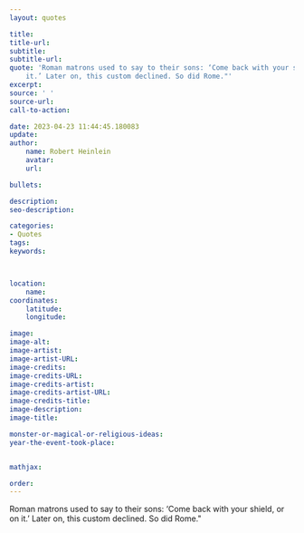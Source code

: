 ```yaml
---
layout: quotes

title:
title-url:
subtitle:
subtitle-url:
quote: 'Roman matrons used to say to their sons: ‘Come back with your shield, or on
    it.’ Later on, this custom declined. So did Rome."'
excerpt:
source: ' '
source-url:
call-to-action:

date: 2023-04-23 11:44:45.180083
update:
author:
    name: Robert Heinlein
    avatar:
    url:

bullets:

description:
seo-description:

categories:
- Quotes
tags:
keywords:



location:
    name:
coordinates:
    latitude:
    longitude:

image:
image-alt:
image-artist:
image-artist-URL:
image-credits:
image-credits-URL:
image-credits-artist:
image-credits-artist-URL:
image-credits-title:
image-description:
image-title:

monster-or-magical-or-religious-ideas:
year-the-event-took-place:


mathjax:

order:
---
```


Roman matrons used to say to their sons: ‘Come back with your shield, or on it.’ Later on, this custom declined. So did Rome."